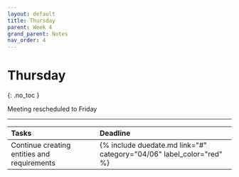 ```yaml
---
layout: default
title: Thursday
parent: Week 4
grand_parent: Notes
nav_order: 4
---
```


# Thursday
{: .no_toc }

Meeting rescheduled to Friday

---

| Tasks                                       | Deadline                                                               |
|:--------------------------------------------|:-----------------------------------------------------------------------|
| Continue creating entities and requirements | {% include duedate.md link="#" category="04/06" label_color="red" %}  |